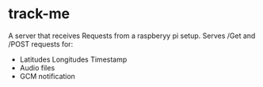 # track-me
A server that receives Requests from a raspberyy pi setup.
Serves /Get and /POST requests for:
* Latitudes Longitudes Timestamp
* Audio files
* GCM notification